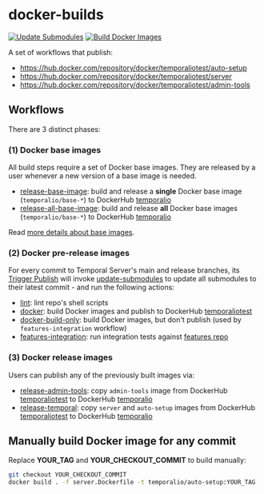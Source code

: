 # docker-builds
[![Update Submodules](https://github.com/temporalio/docker-builds/actions/workflows/update-submodules.yml/badge.svg)](https://github.com/temporalio/docker-builds/actions/workflows/update-submodules.yml)
[![Build Docker Images](https://github.com/temporalio/docker-builds/actions/workflows/docker.yml/badge.svg)](https://github.com/temporalio/docker-builds/actions/workflows/docker.yml)

A set of workflows that publish:

- https://hub.docker.com/repository/docker/temporaliotest/auto-setup
- https://hub.docker.com/repository/docker/temporaliotest/server
- https://hub.docker.com/repository/docker/temporaliotest/admin-tools


## Workflows

There are 3 distinct phases:

### (1) Docker base images

All build steps require a set of Docker base images.
They are released by a user whenever a new version of a base image is needed.

* [release-base-image](https://github.com/temporalio/docker-builds/actions/workflows/release-base-image.yml):
  build and release a **single** Docker base image (`temporalio/base-*`) to DockerHub [temporalio](https://hub.docker.com/u/temporalio)
* [release-all-base-image](https://github.com/temporalio/docker-builds/actions/workflows/release-all-base-image.yml):
  build and release **all** Docker base images (`temporalio/base-*`) to DockerHub [temporalio](https://hub.docker.com/u/temporalio)

Read [more details about base images](./docker/base-images/README.md).

### (2) Docker pre-release images

For every commit to Temporal Server's main and release branches,
its [Trigger Publish](https://github.com/temporalio/temporal/blob/main/.github/workflows/trigger-publish.yml)
will invoke [update-submodules](https://github.com/temporalio/docker-builds/actions/workflows/update-submodules.yml)
to update all submodules to their latest commit - and run the following actions:

* [lint](https://github.com/temporalio/docker-builds/actions/workflows/lint.yml):
  lint repo's shell scripts
* [docker](https://github.com/temporalio/docker-builds/actions/workflows/docker.yml):
  build Docker images and publish to DockerHub [temporaliotest](https://hub.docker.com/u/temporaliotest)
* [docker-build-only](https://github.com/temporalio/docker-builds/actions/workflows/docker-build-only.yml):
  build Docker images, but don't publish (used by `features-integration` workflow)
* [features-integration](https://github.com/temporalio/docker-builds/actions/workflows/features-integration.yml):
  run integration tests against [features repo](https://github.com/temporalio/features)

### (3) Docker release images

Users can publish any of the previously built images via:

* [release-admin-tools](https://github.com/temporalio/docker-builds/actions/workflows/release-admin-tools.yml):
  copy `admin-tools` image from DockerHub [temporaliotest](https://hub.docker.com/u/temporaliotest) to
  DockerHub [temporalio](https://hub.docker.com/u/temporalio)
* [release-temporal](https://github.com/temporalio/docker-builds/actions/workflows/release-temporal.yml):
  copy `server` and `auto-setup` images from DockerHub [temporaliotest](https://hub.docker.com/u/temporaliotest) to
  DockerHub [temporalio](https://hub.docker.com/u/temporalio)


## Manually build Docker image for any commit

Replace **YOUR_TAG** and **YOUR_CHECKOUT_COMMIT** to build manually:

```bash
git checkout YOUR_CHECKOUT_COMMIT
docker build . -f server.Dockerfile -t temporalio/auto-setup:YOUR_TAG
```
